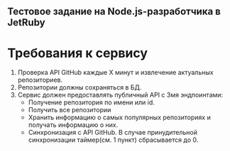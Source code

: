 ## Тестовое задание на Node.js-разработчика в JetRuby

# Требования к сервису

1. Проверка API GitHub каждые X минут и извлечение актуальных репозиториев.
2. Репозитории должны сохраняться в БД.
3. Сервис должен предоставлять публичный API с 3мя эндпоинтами:
    <ul>
        <li>
            Получение репозитория по имени или id.
        </li>
        <li>
            Получить все репозитории
        </li>
        <li>
            Хранить информацию о самых популярных репозиториях и получать информацию о них.
        </li>
        <li>Синхронизация с API GitHub. В случае принудительной синхронизации таймер(см. 1 пункт) сбрасывается до 0.</li>
    </ul>